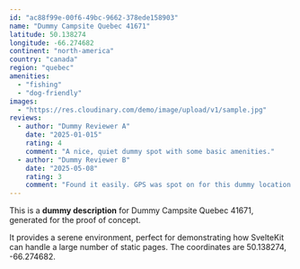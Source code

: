```yaml
---
id: "ac88f99e-00f6-49bc-9662-378ede158903"
name: "Dummy Campsite Quebec 41671"
latitude: 50.138274
longitude: -66.274682
continent: "north-america"
country: "canada"
region: "quebec"
amenities:
  - "fishing"
  - "dog-friendly"
images:
  - "https://res.cloudinary.com/demo/image/upload/v1/sample.jpg"
reviews:
  - author: "Dummy Reviewer A"
    date: "2025-01-015"
    rating: 4
    comment: "A nice, quiet dummy spot with some basic amenities."
  - author: "Dummy Reviewer B"
    date: "2025-05-08"
    rating: 3
    comment: "Found it easily. GPS was spot on for this dummy location."
---
```


This is a **dummy description** for Dummy Campsite Quebec 41671, generated for the proof of concept.

It provides a serene environment, perfect for demonstrating how SvelteKit can handle a large number of static pages. The coordinates are 50.138274, -66.274682.
